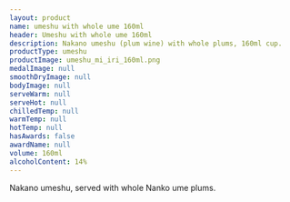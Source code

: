 ```yaml
---
layout: product
name: umeshu with whole ume 160ml
header: Umeshu with whole ume 160ml
description: Nakano umeshu (plum wine) with whole plums, 160ml cup.
productType: umeshu
productImage: umeshu_mi_iri_160ml.png
medalImage: null
smoothDryImage: null
bodyImage: null
serveWarm: null
serveHot: null
chilledTemp: null
warmTemp: null
hotTemp: null
hasAwards: false
awardName: null
volume: 160ml
alcoholContent: 14%
---
```


Nakano umeshu, served with whole Nanko ume plums.  
